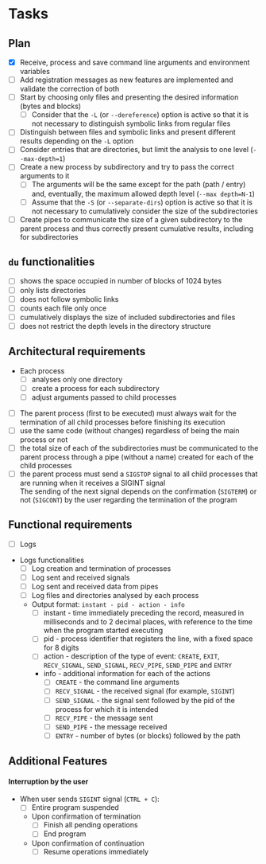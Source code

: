 # Tasks

## Plan
- [x] Receive, process and save command line arguments and environment variables
- [ ] Add registration messages as new features are implemented and validate the correction of both
- [ ] Start by choosing only files and presenting the desired information (bytes and blocks)
  - [ ] Consider that the `-L` (or `--dereference`) option is active so that it is not necessary to distinguish symbolic links from regular files
- [ ] Distinguish between files and symbolic links and present different results depending on the `-L` option
- [ ] Consider entries that are directories, but limit the analysis to one level (`--max-depth=1`)
- [ ] Create a new process by subdirectory and try to pass the correct arguments to it
  - [ ] The arguments will be the same except for the path (path / entry) and, eventually, the maximum allowed depth level (`--max depth=N-1`)
  - [ ] Assume that the `-S` (or `--separate-dirs`) option is active so that it is not necessary to cumulatively consider the size of the subdirectories
- [ ] Create pipes to communicate the size of a given subdirectory to the parent process and thus correctly present cumulative results, including for subdirectories

## `du` functionalities
- [ ] shows the space occupied in number of blocks of 1024 bytes
- [ ] only lists directories
- [ ] does not follow symbolic links
- [ ] counts each file only once
- [ ] cumulatively displays the size of included subdirectories and files
- [ ] does not restrict the depth levels in the directory structure

## Architectural requirements
- Each process
  - [ ] analyses only one directory
  - [ ] create a process for each subdirectory
  - [ ] adjust arguments passed to child processes
- [ ] The parent process (first to be executed) must always wait for the termination of all child processes before finishing its execution
- [ ] use the same code (without changes) regardless of being the main process or not
- [ ] the total size of each of the subdirectories must be communicated to the parent process through a pipe (without a name) created for each of the child processes
- [ ] the parent process must send a `SIGSTOP` signal to all child processes that are running when it receives a SIGINT signal  
  The sending of the next signal depends on the confirmation (`SIGTERM`) or not (`SIGCONT`) by the user regarding the termination of the program

## Functional requirements
- [ ] Logs
- Logs functionalities
  - [ ] Log creation and termination of processes
  - [ ] Log sent and received signals
  - [ ] Log sent and received data from pipes
  - [ ] Log files and directories analysed by each process
  - Output format: `instant - pid - action - info`
    - [ ] instant - time immediately preceding the record, measured in milliseconds and to 2 decimal places, with reference to the time when the program started executing
    - [ ] pid - process identifier that registers the line, with a fixed space for 8 digits
    - [ ] action - description of the type of event: `CREATE`, `EXIT`, `RECV_SIGNAL`, `SEND_SIGNAL`, `RECV_PIPE`, `SEND_PIPE` and `ENTRY`
    - info - additional information for each of the actions
      - [ ] `CREATE` - the command line arguments
      - [ ] `RECV_SIGNAL` - the received signal (for example, `SIGINT`)
      - [ ] `SEND_SIGNAL` - the signal sent followed by the pid of the process for which it is intended
      - [ ] `RECV_PIPE` - the message sent
      - [ ] `SEND_PIPE` - the message received
      - [ ] `ENTRY` - number of bytes (or blocks) followed by the path

## Additional Features
#### Interruption by the user
- When user sends `SIGINT` signal (`CTRL + C`):
  - [ ] Entire program suspended
  - Upon confirmation of termination
    - [ ] Finish all pending operations
    - [ ] End program
  - Upon confirmation of continuation
    - [ ] Resume operations immediately
